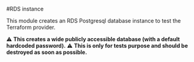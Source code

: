 #RDS instance

This module creates an RDS Postgresql database instance to test the Terraform provider.

:warning: **This creates a wide publicly accessible database (with a default hardcoded password).**
:warning: **This is only for tests purpose and should be destroyed as soon as possible.**
